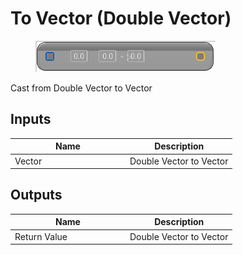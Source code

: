 # To Vector (Double Vector)

<div align="left" data-full-width="false">

<figure><img src="To_Vector_(Double_Vector).png" alt=""><figcaption></figcaption></figure>

</div>

Cast from Double Vector to Vector

## Inputs

<table>
<thead><tr><th width="170">Name</th><th>Description</th></tr></thead>
<tbody>
<tr><td>Vector</td><td>Double Vector to Vector</td></tr>
</tbody>
</table>

## Outputs

<table>
<thead><tr><th width="170">Name</th><th>Description</th></tr></thead>
<tbody>
<tr><td>Return Value</td><td>Double Vector to Vector</td></tr>
</tbody>
</table>